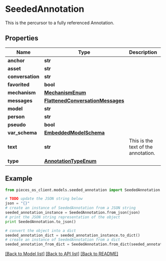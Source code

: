# SeededAnnotation

This is the percursor to a fully referenced Annotation.

## Properties
Name | Type | Description | Notes
------------ | ------------- | ------------- | -------------
**anchor** | **str** |  | [optional] 
**asset** | **str** |  | [optional] 
**conversation** | **str** |  | [optional] 
**favorited** | **bool** |  | [optional] 
**mechanism** | [**MechanismEnum**](MechanismEnum.md) |  | [optional] 
**messages** | [**FlattenedConversationMessages**](FlattenedConversationMessages.md) |  | [optional] 
**model** | **str** |  | [optional] 
**person** | **str** |  | [optional] 
**pseudo** | **bool** |  | [optional] 
**var_schema** | [**EmbeddedModelSchema**](EmbeddedModelSchema.md) |  | [optional] 
**text** | **str** | This is the text of the annotation. | 
**type** | [**AnnotationTypeEnum**](AnnotationTypeEnum.md) |  | 

## Example

```python
from pieces_os_client.models.seeded_annotation import SeededAnnotation

# TODO update the JSON string below
json = "{}"
# create an instance of SeededAnnotation from a JSON string
seeded_annotation_instance = SeededAnnotation.from_json(json)
# print the JSON string representation of the object
print SeededAnnotation.to_json()

# convert the object into a dict
seeded_annotation_dict = seeded_annotation_instance.to_dict()
# create an instance of SeededAnnotation from a dict
seeded_annotation_from_dict = SeededAnnotation.from_dict(seeded_annotation_dict)
```
[[Back to Model list]](../README.md#documentation-for-models) [[Back to API list]](../README.md#documentation-for-api-endpoints) [[Back to README]](../README.md)



